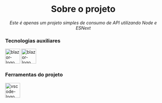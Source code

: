 <h1 align="center">Sobre o projeto</h1>
<p align="center"><i>Este é apenas um projeto simples de consumo de API utilizando Node e ESNext</i></p>


### Tecnologias auxiliares 
<p display="inline-block">
  <img width="48" src="https://upload.wikimedia.org/wikipedia/commons/c/c2/Postman_%28software%29.png" alt="blazor-logo"/>
  <img width="48" src="https://upload.wikimedia.org/wikipedia/commons/d/d9/Node.js_logo.svg" alt="blazor-logo"/>
</p>


### Ferramentas do projeto
<p display="inline-block">
  <img width="48" src="https://upload.wikimedia.org/wikipedia/commons/thumb/9/9a/Visual_Studio_Code_1.35_icon.svg/2048px-Visual_Studio_Code_1.35_icon.svg.png" alt="vscode-logo"/>
</p>
